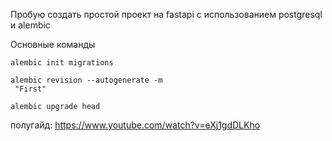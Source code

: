 Пробую создать простой проект на fastapi c использованием postgresql и alembic

Основные команды
```
alembic init migrations

alembic revision --autogenerate -m
 "First"

alembic upgrade head 

```

полугайд: https://www.youtube.com/watch?v=eXj1gdDLKho
